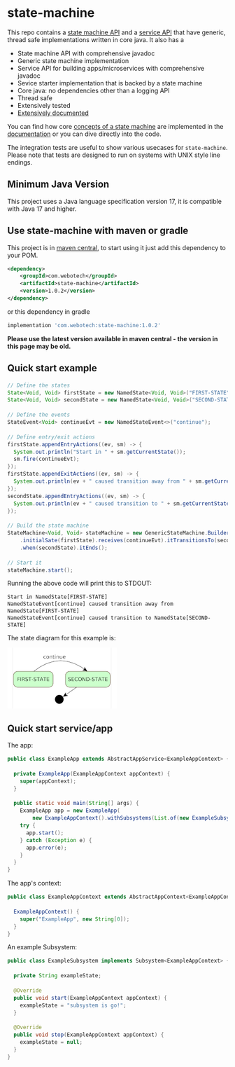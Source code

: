 # state-machine

This repo contains a [state machine API](src/main/java/com/webotech/statemachine/api)
and a [service API](src/main/java/com/webotech/statemachine/service/api) that have generic, thread
safe implementations written in core java. It also has a

- State machine API with comprehensive javadoc
- Generic state machine implementation
- Service API for building apps/microservices with comprehensive javadoc
- Sevice starter implementation that is backed by a state machine
- Core java: no dependencies other than a logging API
- Thread safe
- Extensively tested
- [Extensively documented](docs/01-intro.md)

You can find how core [concepts of a state machine](docs/01-intro.md) are implemented in the
[documentation](docs/02-implementation.md) or you can dive directly into the code.

The integration tests are useful to show various usecases for `state-machine`. Please note that
tests are designed to run on systems with UNIX style line endings.

## Minimum Java Version

This project uses a Java language specification version 17, it is compatible with Java 17 and
higher.

## Use state-machine with maven or gradle

This project is
in [maven central](https://central.sonatype.com/artifact/com.webotech/state-machine), to start using
it just add this dependency to your POM.

```xml
<dependency>
    <groupId>com.webotech</groupId>
    <artifactId>state-machine</artifactId>
    <version>1.0.2</version>
</dependency>
```

or this dependency in gradle

```groovy
implementation 'com.webotech:state-machine:1.0.2'
```

**Please use the latest version available in maven central - the version in this page may be old.**

## Quick start example

```java
// Define the states
State<Void, Void> firstState = new NamedState<Void, Void>("FIRST-STATE");
State<Void, Void> secondState = new NamedState<Void, Void>("SECOND-STATE");

// Define the events
StateEvent<Void> continueEvt = new NamedStateEvent<>("continue");

// Define entry/exit actions
firstState.appendEntryActions((ev, sm) -> {
  System.out.println("Start in " + sm.getCurrentState());
  sm.fire(continueEvt);
});
firstState.appendExitActions((ev, sm) -> {
  System.out.println(ev + " caused transition away from " + sm.getCurrentState());
});
secondState.appendEntryActions((ev, sm) -> {
  System.out.println(ev + " caused transition to " + sm.getCurrentState());
});

// Build the state machine
StateMachine<Void, Void> stateMachine = new GenericStateMachine.Builder<Void, Void>().build()
    .initialSate(firstState).receives(continueEvt).itTransitionsTo(secondState)
    .when(secondState).itEnds();

// Start it
stateMachine.start();
```

Running the above code will print this to STDOUT:

```
Start in NamedState[FIRST-STATE]
NamedStateEvent[continue] caused transition away from NamedState[FIRST-STATE]
NamedStateEvent[continue] caused transition to NamedState[SECOND-STATE]
```

The state diagram for this example is:

![](docs/media/Quick_start_diagram.png)

## Quick start service/app

The app:

```java
public class ExampleApp extends AbstractAppService<ExampleAppContext> {

  private ExampleApp(ExampleAppContext appContext) {
    super(appContext);
  }

  public static void main(String[] args) {
    ExampleApp app = new ExampleApp(
        new ExampleAppContext().withSubsystems(List.of(new ExampleSubsystem())));
    try {
      app.start();
    } catch (Exception e) {
      app.error(e);
    }
  }
}
```

The app's context:

```java
public class ExampleAppContext extends AbstractAppContext<ExampleAppContext> {

  ExampleAppContext() {
    super("ExampleApp", new String[0]);
  }
}
```

An example Subsystem:

```java
public class ExampleSubsystem implements Subsystem<ExampleAppContext> {

  private String exampleState;

  @Override
  public void start(ExampleAppContext appContext) {
    exampleState = "subsystem is go!";
  }

  @Override
  public void stop(ExampleAppContext appContext) {
    exampleState = null;
  }
}
```